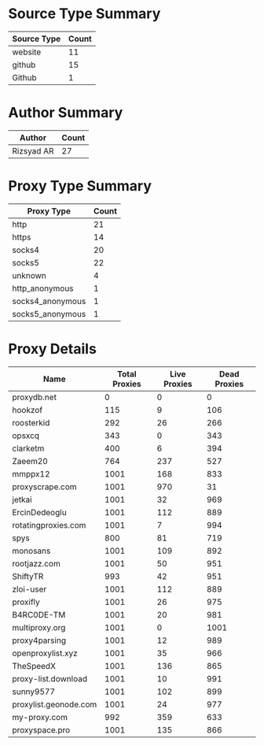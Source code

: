 # Source Type Summary

| Source Type | Count |
|-------------|-------|
| website | 11 |
| github | 15 |
| Github | 1 |


# Author Summary

| Author | Count |
|--------|-------|
| Rizsyad AR | 27 |


# Proxy Type Summary

| Proxy Type | Count |
|------------|-------|
| http | 21 |
| https | 14 |
| socks4 | 20 |
| socks5 | 22 |
| unknown | 4 |
| http_anonymous | 1 |
| socks4_anonymous | 1 |
| socks5_anonymous | 1 |


# Proxy Details

| Name | Total Proxies | Live Proxies | Dead Proxies |
|------|---------------|--------------|---------------|
| proxydb.net | 0 | 0 | 0 |
| hookzof | 115 | 9 | 106 |
| roosterkid | 292 | 26 | 266 |
| opsxcq | 343 | 0 | 343 |
| clarketm | 400 | 6 | 394 |
| Zaeem20 | 764 | 237 | 527 |
| mmppx12 | 1001 | 168 | 833 |
| proxyscrape.com | 1001 | 970 | 31 |
| jetkai | 1001 | 32 | 969 |
| ErcinDedeoglu | 1001 | 112 | 889 |
| rotatingproxies.com | 1001 | 7 | 994 |
| spys | 800 | 81 | 719 |
| monosans | 1001 | 109 | 892 |
| rootjazz.com | 1001 | 50 | 951 |
| ShiftyTR | 993 | 42 | 951 |
| zloi-user | 1001 | 112 | 889 |
| proxifly | 1001 | 26 | 975 |
| B4RC0DE-TM | 1001 | 20 | 981 |
| multiproxy.org | 1001 | 0 | 1001 |
| proxy4parsing | 1001 | 12 | 989 |
| openproxylist.xyz | 1001 | 35 | 966 |
| TheSpeedX | 1001 | 136 | 865 |
| proxy-list.download | 1001 | 10 | 991 |
| sunny9577 | 1001 | 102 | 899 |
| proxylist.geonode.com | 1001 | 24 | 977 |
| my-proxy.com | 992 | 359 | 633 |
| proxyspace.pro | 1001 | 135 | 866 |
